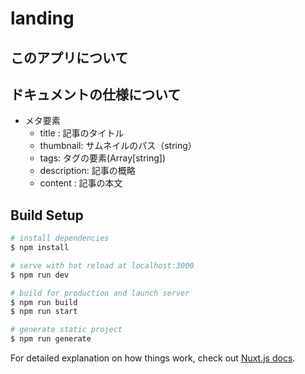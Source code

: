 # landing

## このアプリについて
## ドキュメントの仕様について
- メタ要素
    - title : 記事のタイトル
    - thumbnail: サムネイルのパス（string）
    - tags: タグの要素(Array[string])
    - description: 記事の概略
    - content : 記事の本文
    
## Build Setup

```bash
# install dependencies
$ npm install

# serve with hot reload at localhost:3000
$ npm run dev

# build for production and launch server
$ npm run build
$ npm run start

# generate static project
$ npm run generate
```

For detailed explanation on how things work, check out [Nuxt.js docs](https://nuxtjs.org).
